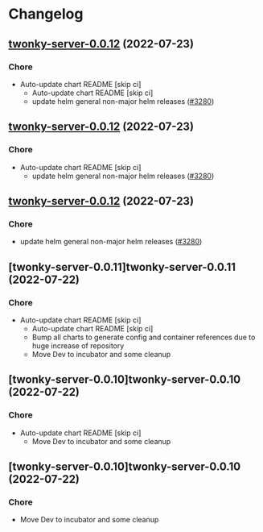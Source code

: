 # Changelog



## [twonky-server-0.0.12](https://github.com/truecharts/apps/compare/twonky-server-0.0.11...twonky-server-0.0.12) (2022-07-23)

### Chore

- Auto-update chart README [skip ci]
  - Auto-update chart README [skip ci]
  - update helm general non-major helm releases ([#3280](https://github.com/truecharts/apps/issues/3280))




## [twonky-server-0.0.12](https://github.com/truecharts/apps/compare/twonky-server-0.0.11...twonky-server-0.0.12) (2022-07-23)

### Chore

- Auto-update chart README [skip ci]
  - update helm general non-major helm releases ([#3280](https://github.com/truecharts/apps/issues/3280))




## [twonky-server-0.0.12](https://github.com/truecharts/apps/compare/twonky-server-0.0.11...twonky-server-0.0.12) (2022-07-23)

### Chore

- update helm general non-major helm releases ([#3280](https://github.com/truecharts/apps/issues/3280))




## [twonky-server-0.0.11]twonky-server-0.0.11 (2022-07-22)

### Chore

- Auto-update chart README [skip ci]
  - Auto-update chart README [skip ci]
  - Bump all charts to generate config and container references due to huge increase of repository
  - Move Dev to incubator and some cleanup




## [twonky-server-0.0.10]twonky-server-0.0.10 (2022-07-22)

### Chore

- Auto-update chart README [skip ci]
  - Move Dev to incubator and some cleanup




## [twonky-server-0.0.10]twonky-server-0.0.10 (2022-07-22)

### Chore

- Move Dev to incubator and some cleanup
